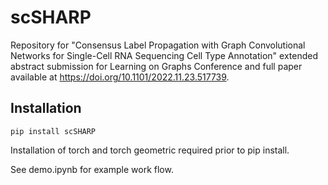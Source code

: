 # scSHARP

Repository for "Consensus Label Propagation with Graph Convolutional Networks for Single-Cell RNA Sequencing Cell Type Annotation" extended abstract submission for Learning on Graphs Conference and full paper available at https://doi.org/10.1101/2022.11.23.517739.

## Installation
```
pip install scSHARP
```

Installation of torch and torch geometric required prior to pip install.

See demo.ipynb for example work flow.